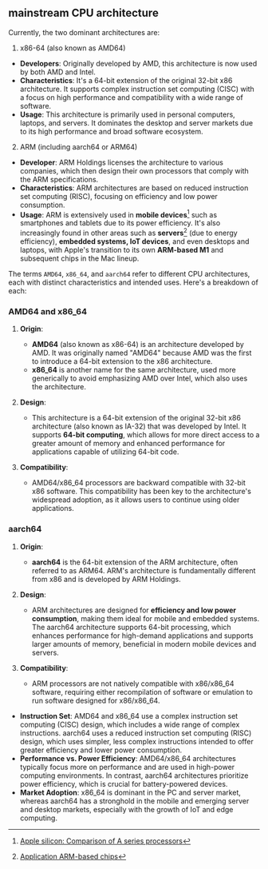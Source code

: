 ## mainstream CPU architecture

Currently, the two dominant architectures are:

1. x86-64 (also known as AMD64)

- **Developers**: Originally developed by AMD, this architecture is now used by both AMD and Intel.
- **Characteristics**: It's a 64-bit extension of the original 32-bit x86 architecture. It supports complex instruction set computing (CISC) with a focus on high performance and compatibility with a wide range of software.
- **Usage**: This architecture is primarily used in personal computers, laptops, and servers. It dominates the desktop and server markets due to its high performance and broad software ecosystem.

2. ARM (including aarch64 or ARM64)

- **Developer**: ARM Holdings licenses the architecture to various companies, which then design their own processors that comply with the ARM specifications.
- **Characteristics**: ARM architectures are based on reduced instruction set computing (RISC), focusing on efficiency and low power consumption.
- **Usage**: ARM is extensively used in **mobile devices**[^1] such as smartphones and tablets due to its power efficiency. It's also increasingly found in other areas such as **servers**[^2] (due to energy efficiency), **embedded systems, IoT devices**, and even desktops and laptops, with Apple's transition to its own **ARM-based M1** and subsequent chips in the Mac lineup.



The terms `AMD64`, `x86_64`, and `aarch64` refer to different CPU architectures, each with distinct characteristics and intended uses. Here's a breakdown of each:

### AMD64 and x86_64

1. **Origin**:

   - **AMD64** (also known as x86-64) is an architecture developed by AMD. It was originally named "AMD64" because AMD was the first to introduce a 64-bit extension to the x86 architecture.
   - **x86_64** is another name for the same architecture, used more generically to avoid emphasizing AMD over Intel, which also uses the architecture.

2. **Design**:

   - This architecture is a 64-bit extension of the original 32-bit x86 architecture (also known as IA-32) that was developed by Intel. It supports **64-bit computing**, which allows for more direct access to a greater amount of memory and enhanced performance for applications capable of utilizing 64-bit code.

3. **Compatibility**:

   - AMD64/x86_64 processors are backward compatible with 32-bit x86 software. This compatibility has been key to the architecture's widespread adoption, as it allows users to continue using older applications.

   

### aarch64

1. **Origin**:

   - **aarch64** is the 64-bit extension of the ARM architecture, often referred to as ARM64. ARM's architecture is fundamentally different from x86 and is developed by ARM Holdings.

2. **Design**:

   - ARM architectures are designed for **efficiency and low power consumption**, making them ideal for mobile and embedded systems. The aarch64 architecture supports 64-bit processing, which enhances performance for high-demand applications and supports larger amounts of memory, beneficial in modern mobile devices and servers.

3. **Compatibility**:

   - ARM processors are not natively compatible with x86/x86_64 software, requiring either recompilation of software or emulation to run software designed for x86/x86_64.

   

- **Instruction Set**: AMD64 and x86_64 use a complex instruction set computing (CISC) design, which includes a wide range of complex instructions. aarch64 uses a reduced instruction set computing (RISC) design, which uses simpler, less complex instructions intended to offer greater efficiency and lower power consumption.
- **Performance vs. Power Efficiency**: AMD64/x86_64 architectures typically focus more on performance and are used in high-power computing environments. In contrast, aarch64 architectures prioritize power efficiency, which is crucial for battery-powered devices.
- **Market Adoption**: x86_64 is dominant in the PC and server market, whereas aarch64 has a stronghold in the mobile and emerging server and desktop markets, especially with the growth of IoT and edge computing.



[^1]: [Apple silicon: Comparison of A series processors](https://en.wikipedia.org/wiki/Apple_silicon#Comparison%20of%20A%20series%20processors) 
[^2]: [Application ARM-based chips](https://en.wikipedia.org/wiki/ARM_Cortex-A53#External%20links)

